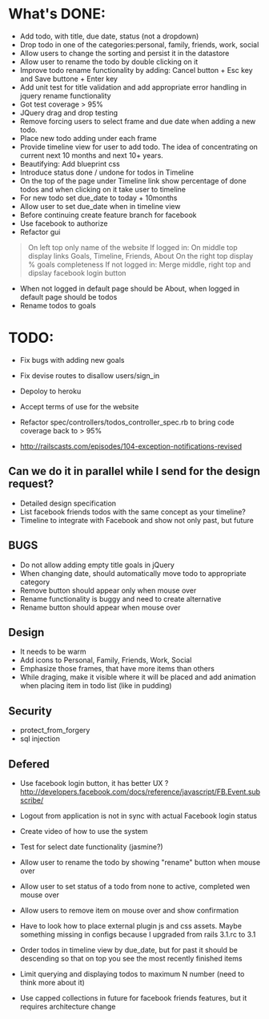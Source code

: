 # What's DONE: 
* Add todo, with title, due date, status (not a dropdown)
* Drop todo in one of the categories:personal, family, friends, work, social 
* Allow users to change the sorting and persist it in the datastore
* Allow user to rename the todo by double clicking on it
* Improve todo rename functionality by adding: Cancel button + Esc key and Save buttone + Enter key
* Add unit test for title validation and add appropriate error handling in jquery rename functionality
* Got test coverage > 95%
* JQuery drag and drop testing 
* Remove forcing users to select frame and due date when adding a new todo.
* Place new todo adding under each frame
* Provide timeline view for user to add todo. The idea of concentrating on current next 10 months and next 10+ years.
* Beautifying: Add blueprint css
* Introduce status done / undone for todos in Timeline 
* On the top of the page under Timeline link show percentage of done todos and when clicking on it take user to timeline
* For new todo set due_date to today + 10months
* Allow user to set due_date when in timeline view 
* Before continuing create feature branch for facebook
* Use facebook to authorize
* Refactor gui 
> On left top only name of the website
If logged in:
> On middle top display links Goals, Timeline, Friends, About
> On the right top display % goals completeness
If not logged in:
> Merge middle, right top and dipslay facebook login button
* When not logged in default page should be About, when logged in default page should be todos
* Rename todos to goals

# TODO:

* Fix bugs with adding new goals
* Fix devise routes to disallow users/sign_in
* Depoloy to heroku
* Accept terms of use for the website

* Refactor spec/controllers/todos_controller_spec.rb to bring code coverage back to > 95%
* http://railscasts.com/episodes/104-exception-notifications-revised

## Can we do it in parallel while I send for the design request?
* Detailed design specification
* List facebook friends todos with the same concept as your timeline? 
* Timeline to integrate with Facebook and show not only past, but future

## BUGS
* Do not allow adding empty title goals in jQuery
* When changing date, should automatically move todo to appropriate category
* Remove button should appear only when mouse over
* Rename functionality is buggy and need to create alternative
* Rename button should appear when mouse over

## Design
* It needs to be warm
* Add icons to Personal, Family, Friends, Work, Social
* Emphasize those frames, that have more items than others
* While draging, make it visible where it will be placed and add animation when placing item in todo list (like in pudding)



## Security
* protect_from_forgery
* sql injection



## Defered
* Use facebook login button, it has better UX 
  ? http://developers.facebook.com/docs/reference/javascript/FB.Event.subscribe/
* Logout from application is not in sync with actual Facebook login status

* Create video of how to use the system
* Test for select date functionality (jasmine?)
* Allow user to rename the todo by showing "rename" button when mouse over
* Allow user to set status of a todo from none to active, completed wen mouse over
* Allow users to remove item on mouse over and show confirmation
* Have to look how to place external plugin js and css assets. Maybe something missing in configs because I upgraded from rails 3.1.rc to 3.1
* Order todos in timeline view by due_date, but for past it should be descending so that on top you see the most recently finished items
* Limit querying and displaying todos to maximum N number (need to think more about it)
* Use capped collections in future for facebook friends features, but it requires architecture change
